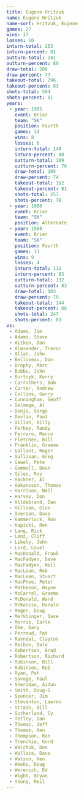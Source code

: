 ```yaml
---
title: Eugene Hritzuk
name: Eugene Hritzuk
name-sort: Hritzuk, Eugene
games: 27
wins: 17
losses: 10
inturn-total: 263
inturn-percent: 81
outturn-total: 241
outturn-percent: 80
draw-total: 208
draw-percent: 77
takeout-total: 296
takeout-percent: 83
shots-total: 504
shots-percent: 81
years:
 - year: 1985
   event: Brier
   team: "SK"
   position: Fourth
   games: 14
   wins: 8
   losses: 6
   inturn-total: 148
   inturn-percent: 80
   outturn-total: 109
   outturn-percent: 76
   draw-total: 105
   draw-percent: 74
   takeout-total: 152
   takeout-percent: 81
   shots-total: 257
   shots-percent: 78
 - year: 1986
   event: Brier
   team: "SK"
   position: Alternate
 - year: 1988
   event: Brier
   team: "SK"
   position: Fourth
   games: 13
   wins: 9
   losses: 4
   inturn-total: 115
   inturn-percent: 83
   outturn-total: 132
   outturn-percent: 83
   draw-total: 103
   draw-percent: 79
   takeout-total: 144
   takeout-percent: 86
   shots-total: 247
   shots-percent: 83
vs:
 - Adams, Jim
 - Adams, Steve
 - Aitken, Don
 - Alexander, Trevor
 - Allan, John
 - Belliveau, Dan
 - Brophy, Marc
 - Bubbs, John
 - Burtnyk, Kerry
 - Carruthers, Bob
 - Carter, Andrew
 - Collins, Gerry
 - Cunningham, Geoff
 - Delmage, Al
 - Denis, Serge
 - Devlin, Paul
 - Dillon, Billy
 - Ferbey, Randy
 - Ferraro, Marco
 - Fletcher, Bill
 - Franklin, Graeme
 - Gallant, Roger
 - Gallivan, Greg
 - Gawel, Pete
 - Gemmell, Dean
 - Giles, Roy
 - Hackner, Al
 - Hakansson, Thomas
 - Harrison, Neil
 - Harvey, Don
 - Hildebrand, Dan
 - Hillson, Glen
 - Iverson, Dave
 - Kammerlock, Ron
 - Kapicki, Ron
 - Lang, Rick
 - Lenz, Cliff
 - Likely, John
 - Lord, Lovel
 - MacDonald, Frank
 - MacFadyen, Dave
 - MacFadyen, Neil
 - MacLean, Rob
 - MacLean, Stuart
 - MacPhee, Peter
 - Matheson, Wayne
 - McCarrel, Graeme
 - McDonald, Ward
 - McKenzie, Donald
 - Meger, Doug
 - Merklinger, Dave
 - Morris, Earle
 - Oke, Gary
 - Perroud, Pat
 - Ravndal, Clayton
 - Reibin, Dale
 - Robertson, Brad
 - Robertson, Richard
 - Robinson, Bill
 - Robinson, Rob
 - Ryan, Pat
 - Savage, Paul
 - Sheridan, Aidan
 - Smith, Doug-1
 - Spencer, Jim
 - Steventon, Lawren
 - Strain, Bill
 - Sutherland, Cy
 - Tetley, Ian
 - Thomas, Jeff
 - Thomas, Ken
 - Thompson, Ron
 - Trenchie, Gord
 - Walchuk, Don
 - Wallace, Dave
 - Watson, Ken
 - Weeks, Doug
 - Werenich, Ed
 - Wight, Bryan
 - Young, Neil
---
```

